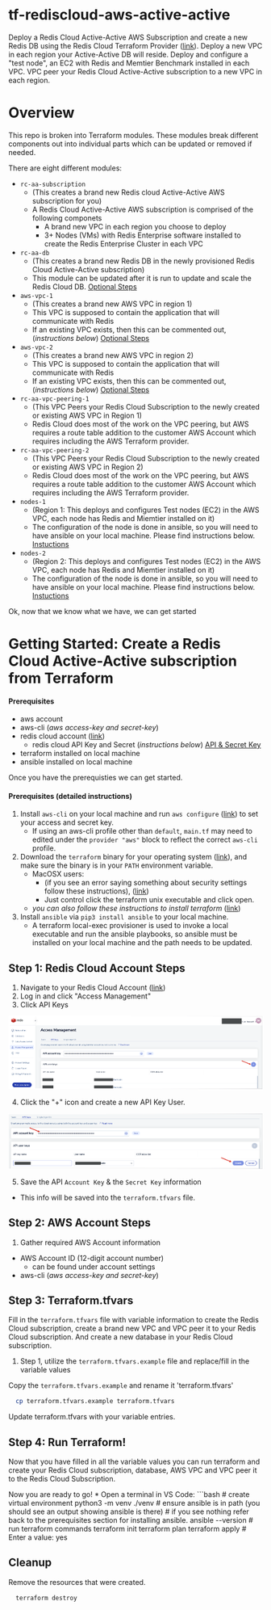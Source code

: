 # tf-rediscloud-aws-active-active
Deploy a Redis Cloud Active-Active AWS Subscription and create a new Redis DB using the Redis Cloud Terraform Provider ([link](https://registry.terraform.io/providers/RedisLabs/rediscloud/latest/docs)).
Deploy a new VPC in each region your Active-Active DB will reside.
Deploy and configure a "test node", an EC2 with Redis and Memtier Benchmark installed in each VPC.
VPC peer your Redis Cloud Active-Active subscription to a new VPC in each region.


# Overview

This repo is broken into Terraform modules. 
These modules break different components out into individual parts which can be updated or removed if needed.

There are eight different modules:
* `rc-aa-subscription` 
    * (This creates a brand new Redis cloud Active-Active AWS subscription for you)
    * A Redis Cloud Active-Active AWS subscription is comprised of the following componets
      * A brand new VPC in each region you choose to deploy
      * 3+ Nodes (VMs) with Redis Enterprise software installed to create the Redis Enterprise Cluster in each VPC
* `rc-aa-db` 
  * (This creates a brand new Redis DB in the newly provisioned Redis Cloud Active-Active subscription)
  * This module can be updated after it is run to update and scale the Redis Cloud DB. [Optional Steps](#i-want-to-update-my-existing-db-after-it-is-created)
* `aws-vpc-1` 
  * (This creates a brand new AWS VPC in region 1)
  * This VPC is supposed to contain the application that will communicate with Redis
  * If an existing VPC exists, then this can be commented out, (*instructions below*) [Optional Steps](#i-have-an-existing-aws-vpc-i-want-to-use)
* `aws-vpc-2` 
  * (This creates a brand new AWS VPC in region 2)
  * This VPC is supposed to contain the application that will communicate with Redis
  * If an existing VPC exists, then this can be commented out, (*instructions below*) [Optional Steps](#i-have-an-existing-aws-vpc-i-want-to-use)
* `rc-aa-vpc-peering-1` 
  * (This VPC Peers your Redis Cloud Subscription to the newly created or existing AWS VPC in Region 1)
  * Redis Cloud does most of the work on the VPC peering, but AWS requires a route table addition to the customer AWS Account which requires including the AWS Terraform provider.
* `rc-aa-vpc-peering-2` 
  * (This VPC Peers your Redis Cloud Subscription to the newly created or existing AWS VPC in Region 2)
  * Redis Cloud does most of the work on the VPC peering, but AWS requires a route table addition to the customer AWS Account which requires including the AWS Terraform provider.
* `nodes-1` 
  * (Region 1: This deploys and configures Test nodes (EC2) in the AWS VPC, each node has Redis and Miemtier installed on it)
  * The configuration of the node is done in ansible, so you will need to have ansible on your local machine. Please find instructions below. [Instuctions](#prerequisites-detailed-instructions)
* `nodes-2` 
  * (Region 2: This deploys and configures Test nodes (EC2) in the AWS VPC, each node has Redis and Miemtier installed on it)
  * The configuration of the node is done in ansible, so you will need to have ansible on your local machine. Please find instructions below. [Instuctions](#prerequisites-detailed-instructions)


Ok, now that we know what we have, we can get started

# Getting Started: Create a Redis Cloud Active-Active subscription from Terraform

#### Prerequisites
* aws account
* aws-cli (*aws access-key and secret-key*)
* redis cloud account ([link](https://redis.com/try-free/))
  * redis cloud API Key and Secret (*instructions below*) [API & Secret Key](#step-1-redis-cloud-account-steps)
* terraform installed on local machine
* ansible installed on local machine

Once you have the prerequisties we can get started.

#### Prerequisites (detailed instructions)
1.  Install `aws-cli` on your local machine and run `aws configure` ([link](https://docs.aws.amazon.com/cli/latest/userguide/cli-chap-install.html)) to set your access and secret key.
    - If using an aws-cli profile other than `default`, `main.tf` may need to edited under the `provider "aws"` block to reflect the correct `aws-cli` profile.
2.  Download the `terraform` binary for your operating system ([link](https://www.terraform.io/downloads.html)), and make sure the binary is in your `PATH` environment variable.
    - MacOSX users:
        - (if you see an error saying something about security settings follow these instructions), ([link](https://github.com/hashicorp/terraform/issues/23033))
        - Just control click the terraform unix executable and click open. 
    - *you can also follow these instructions to install terraform* ([link](https://learn.hashicorp.com/tutorials/terraform/install-cli))
 3.  Install `ansible` via `pip3 install ansible` to your local machine.
     - A terraform local-exec provisioner is used to invoke a local executable and run the ansible playbooks, so ansible must be installed on your local machine and the path needs to be updated.

## Step 1: Redis Cloud Account Steps
1. Navigate to your Redis Cloud Account ([link](https://app.redislabs.com/))
2. Log in and click "Access Management"
3. Click API Keys

![Alt text](images/rc-accessmanagment-1.png?raw=true "Title")

4. Click the "+" icon and create a new API Key User.

![Alt text](images/rc-accessmanagment-2.png?raw=true "Title")

5. Save the API `Account Key` & the `Secret Key` information
  * This info will be saved into the `terraform.tfvars` file.

## Step 2: AWS Account Steps

1. Gather required AWS Account information
* AWS Account ID (12-digit account number)
  * can be found under account settings
* aws-cli (*aws access-key and secret-key*)

## Step 3: Terraform.tfvars

Fill in the `terraform.tfvars` file with variable information to 
create the Redis Cloud subscription, create a brand new VPC and VPC peer it to your Redis Cloud subscription.
And create a new database in your Redis Cloud subscription.

1. Step 1, utilize the `terraform.tfvars.example` file and replace/fill in the variable values

Copy the `terraform.tfvars.example` and rename it 'terraform.tfvars'
```bash
  cp terraform.tfvars.example terraform.tfvars
```
Update terraform.tfvars with your variable entries.


## Step 4: Run Terraform!

Now that you have filled in all the variable values
you can run terraform and create your Redis Cloud subscription, database, 
AWS VPC and VPC peer it to the Redis Cloud Subscription.

Now you are ready to go!
    * Open a terminal in VS Code:
    ```bash
    # create virtual environment
    python3 -m venv ./venv
    # ensure ansible is in path (you should see an output showing ansible is there)
    # if you see nothing refer back to the prerequisites section for installing ansible.
    ansible --version
    # run terraform commands
    terraform init
    terraform plan
    terraform apply
    # Enter a value: yes

## Cleanup

Remove the resources that were created.

```bash
  terraform destroy
```
